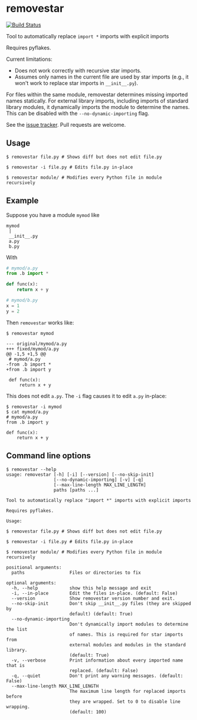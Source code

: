 # removestar

[![Build Status](https://travis-ci.com/asmeurer/removestar.svg?branch=master)](https://travis-ci.com/asmeurer/removestar)

Tool to automatically replace `import *` imports with explicit imports

Requires pyflakes.

Current limitations:

- Does not work correctly with recursive star imports.
- Assumes only names in the current file are used by star imports (e.g., it
  won't work to replace star imports in `__init__.py`).

For files within the same module, removestar determines missing imported names
statically. For external library imports, including imports of standard
library modules, it dynamically imports the module to determine the names.
This can be disabled with the `--no-dynamic-importing` flag.

See the [issue tracker](https://github.com/asmeurer/removestar/issues). Pull
requests are welcome.

## Usage

```
$ removestar file.py # Shows diff but does not edit file.py

$ removestar -i file.py # Edits file.py in-place

$ removestar module/ # Modifies every Python file in module recursively
```

## Example

Suppose you have a module `mymod` like

```
mymod
 |
 __init__.py
 a.py
 b.py
```

With

```py
# mymod/a.py
from .b import *

def func(x):
    return x + y
```

```py
# mymod/b.py
x = 1
y = 2
```

Then `removestar` works like:

```
$ removestar mymod

--- original/mymod/a.py
+++ fixed/mymod/a.py
@@ -1,5 +1,5 @@
 # mymod/a.py
-from .b import *
+from .b import y

 def func(x):
     return x + y

```

This does not edit `a.py`. The `-i` flag causes it to edit `a.py` in-place:

```
$ removestar -i mymod
$ cat mymod/a.py
# mymod/a.py
from .b import y

def func(x):
    return x + y
```

## Command line options

<!-- TODO: Autogenerate this somehow -->

```
$ removestar --help
usage: removestar [-h] [-i] [--version] [--no-skip-init]
                  [--no-dynamic-importing] [-v] [-q]
                  [--max-line-length MAX_LINE_LENGTH]
                  paths [paths ...]

Tool to automatically replace "import *" imports with explicit imports

Requires pyflakes.

Usage:

$ removestar file.py # Shows diff but does not edit file.py

$ removestar -i file.py # Edits file.py in-place

$ removestar module/ # Modifies every Python file in module recursively

positional arguments:
  paths                 Files or directories to fix

optional arguments:
  -h, --help            show this help message and exit
  -i, --in-place        Edit the files in-place. (default: False)
  --version             Show removestar version number and exit.
  --no-skip-init        Don't skip __init__.py files (they are skipped by
                        default) (default: True)
  --no-dynamic-importing
                        Don't dynamically import modules to determine the list
                        of names. This is required for star imports from
                        external modules and modules in the standard library.
                        (default: True)
  -v, --verbose         Print information about every imported name that is
                        replaced. (default: False)
  -q, --quiet           Don't print any warning messages. (default: False)
  --max-line-length MAX_LINE_LENGTH
                        The maximum line length for replaced imports before
                        they are wrapped. Set to 0 to disable line wrapping.
                        (default: 100)
```
